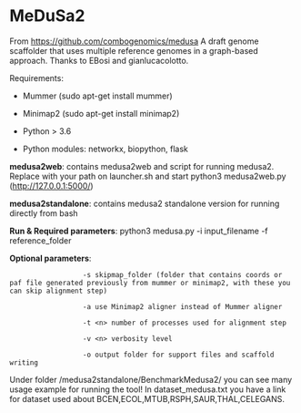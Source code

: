 # MeDuSa2
From https://github.com/combogenomics/medusa A draft genome scaffolder that uses multiple reference genomes in a graph-based approach.
Thanks to EBosi and gianlucacolotto.

Requirements:
- Mummer  (sudo apt-get install mummer)
- Minimap2 (sudo apt-get install minimap2)

- Python > 3.6 
- Python modules: networkx, biopython, flask

**medusa2web**: contains medusa2web and script for running medusa2. Replace with your path on launcher.sh and start python3 medusa2web.py (http://127.0.0.1:5000/)

**medusa2standalone**: contains medusa2 standalone version for running directly from bash

**Run & Required parameters**: python3 medusa.py -i input_filename -f reference_folder

**Optional parameters**: 

                      -s skipmap_folder (folder that contains coords or paf file generated previously from mummer or minimap2, with these you can skip alignment step)

                      -a use Minimap2 aligner instead of Mummer aligner
                      
                      -t <n> number of processes used for alignment step
                      
                      -v <n> verbosity level
                      
                      -o output folder for support files and scaffold writing
                      
  
Under folder /medusa2standalone/BenchmarkMedusa2/ you can see many usage example for running the tool!
In dataset_medusa.txt you have a link for dataset used about BCEN,ECOL,MTUB,RSPH,SAUR,THAL,CELEGANS.
